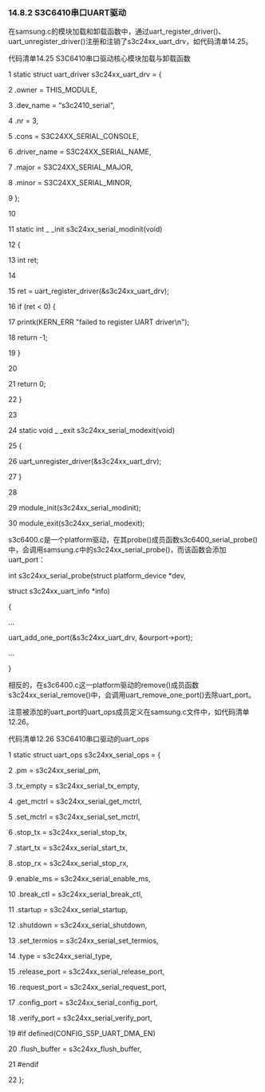### 14.8.2 S3C6410串口UART驱动

在samsung.c的模块加载和卸载函数中，通过uart_register_driver()、uart_unregister_driver()注册和注销了s3c24xx_uart_drv，如代码清单14.25。

代码清单14.25 S3C6410串口驱动核心模块加载与卸载函数

1 static struct uart_driver s3c24xx_uart_drv = { 
 
 2 .owner = THIS_MODULE, 
 
 3 .dev_name = "s3c2410_serial", 
 
 4 .nr = 3, 
 
 5 .cons = S3C24XX_SERIAL_CONSOLE, 
 
 6 .driver_name = S3C24XX_SERIAL_NAME, 
 
 7 .major = S3C24XX_SERIAL_MAJOR, 
 
 8 .minor = S3C24XX_SERIAL_MINOR, 
 
 9 }; 
 
 10 
 
 11 static int _ _init s3c24xx_serial_modinit(void) 
 
 12 { 
 
 13 int ret; 
 
 14 
 
 15 ret = uart_register_driver(&s3c24xx_uart_drv); 
 
 16 if (ret < 0) { 
 
 17 printk(KERN_ERR "failed to register UART driver\n"); 
 
 18 return -1; 
 
 19 } 
 
 20 
 
 21 return 0; 
 
 22 } 
 
 23 
 
 24 static void _ _exit s3c24xx_serial_modexit(void) 
 
 25 { 
 
 26 uart_unregister_driver(&s3c24xx_uart_drv); 
 
 27 } 
 
 28 
 
 29 module_init(s3c24xx_serial_modinit); 
 
 30 module_exit(s3c24xx_serial_modexit);

s3c6400.c是一个platform驱动，在其probe()成员函数s3c6400_serial_probe()中，会调用samsung.c中的s3c24xx_serial_probe()，而该函数会添加uart_port：

int s3c24xx_serial_probe(struct platform_device *dev, 
 
 struct s3c24xx_uart_info *info) 
 
 { 
 
 ... 
 
 uart_add_one_port(&s3c24xx_uart_drv, &ourport->port); 
 
 ... 
 
 }

相反的，在s3c6400.c这一platform驱动的remove()成员函数s3c24xx_serial_remove()中，会调用uart_remove_one_port()去除uart_port。

注意被添加的uart_port的uart_ops成员定义在samsung.c文件中，如代码清单12.26。

代码清单12.26 S3C6410串口驱动的uart_ops

1 static struct uart_ops s3c24xx_serial_ops = { 
 
 2 .pm = s3c24xx_serial_pm, 
 
 3 .tx_empty = s3c24xx_serial_tx_empty, 
 
 4 .get_mctrl = s3c24xx_serial_get_mctrl, 
 
 5 .set_mctrl = s3c24xx_serial_set_mctrl, 
 
 6 .stop_tx = s3c24xx_serial_stop_tx, 
 
 7 .start_tx = s3c24xx_serial_start_tx, 
 
 8 .stop_rx = s3c24xx_serial_stop_rx, 
 
 9 .enable_ms = s3c24xx_serial_enable_ms, 
 
 10 .break_ctl = s3c24xx_serial_break_ctl, 
 
 11 .startup = s3c24xx_serial_startup, 
 
 12 .shutdown = s3c24xx_serial_shutdown, 
 
 13 .set_termios = s3c24xx_serial_set_termios, 
 
 14 .type = s3c24xx_serial_type, 
 
 15 .release_port = s3c24xx_serial_release_port, 
 
 16 .request_port = s3c24xx_serial_request_port, 
 
 17 .config_port = s3c24xx_serial_config_port, 
 
 18 .verify_port = s3c24xx_serial_verify_port, 
 
 19 #if defined(CONFIG_S5P_UART_DMA_EN) 
 
 20 .flush_buffer = s3c24xx_flush_buffer, 
 
 21 #endif 
 
 22 };

